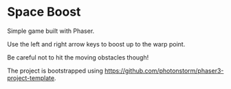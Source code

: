 # Space Boost

Simple game built with Phaser. 

Use the left and right arrow keys to boost up to the warp point. 

Be careful not to hit the moving obstacles though!

The project is bootstrapped using https://github.com/photonstorm/phaser3-project-template.
